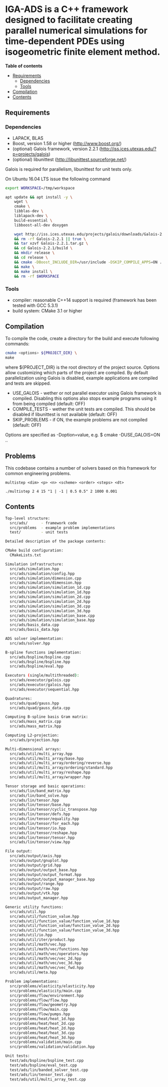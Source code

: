 # IGA-ADS is a C++ framework designed to facilitate creating parallel numerical simulations for time-dependent PDEs using isogeometric finite element method.

**Table of contents**
- [Requirements](#requirements)
  - [Dependencies](#dependencies)
  - [Tools](#tools)
- [Compilation](#compilation)
- [Contents](#contents)

## Requirements

### Dependencies
- LAPACK, BLAS
- Boost, version 1.58 or higher (http://www.boost.org/)
- (optional) Galois framework, version 2.2.1 (http://iss.ices.utexas.edu/?p=projects/galois)
- (optional) libunittest (http://libunittest.sourceforge.net/)

Galois is required for parallelism, libunittest for unit tests only.

On Ubuntu 16.04 LTS issue the following command
```bash
export WORKSPACE=/tmp/workspace

apt update && apt install -y \
    wget \
    cmake \
    libblas-dev \
    liblapack-dev \
    build-essential \
    libboost-all-dev doxygen

    wget http://iss.ices.utexas.edu/projects/galois/downloads/Galois-2.2.1.tar.gz \
    && rm -rf Galois-2.2.1 || true \
    && tar xzvf Galois-2.2.1.tar.gz \
    && cd Galois-2.2.1/build \
    && mkdir release \
    && cd release \
    && cmake -DBoost_INCLUDE_DIR=/usr/include -DSKIP_COMPILE_APPS=ON ../..  \
    && make \
    && make install \
    && rm -rf $WORKSPACE
```

### Tools
- compiler: reasonable C++14 support is required (framework has been tested with GCC 5.3.1)
- build system: CMake 3.1 or higher


## Compilation

To compile the code, create a directory for the build and execute following commands:

```bash
cmake <options> ${PROJECT_DIR} \
make
```

where ${PROJECT_DIR} is the root directory of the project source. Options allow customizing which
parts of the project are compiled. By default parallelization using Galois is disabled, example
applications are compiled and tests are skipped.

- USE_GALOIS - wether or not parallel executor using Galois framework is compiled. Disabling this options also stops example programs using it from being compiled (default: OFF)
- COMPILE_TESTS - wether the unit tests are compiled. This should be disabled if libunittest is not available (default: OFF)
- SKIP_PROBLEMS - if ON, the example problems are not compiled (default: OFF)

Options are specified as -Doption=value, e.g. 
$ cmake -DUSE_GALOIS=ON ..


## Problems

This codebase contains a number of solvers based on this framework for common engineering problems.

```
multistep <dim> <p> <n> <scheme> <order> <steps> <dt>
```

```
./multistep 2 4 15 "1 | -1 | 0.5 0.5" 2 1000 0.001
```

## Contents


```bash
Top-level structure:
  src/ads/      - framework code
  src/problems  - example problem implementations
  test/         - unit tests

Detailed description of the package contents:

CMake build configuration:
  CMakeLists.txt

Simulation infrastructure:
  src/ads/simulation.hpp
  src/ads/simulation/config.hpp
  src/ads/simulation/dimension.cpp
  src/ads/simulation/dimension.hpp
  src/ads/simulation/simulation_1d.cpp
  src/ads/simulation/simulation_1d.hpp
  src/ads/simulation/simulation_2d.cpp
  src/ads/simulation/simulation_2d.hpp
  src/ads/simulation/simulation_3d.cpp
  src/ads/simulation/simulation_3d.hpp
  src/ads/simulation/simulation_base.cpp
  src/ads/simulation/simulation_base.hpp
  src/ads/basis_data.cpp
  src/ads/basis_data.hpp

ADS solver implementation:
  src/ads/solver.hpp

B-spline functions implementation:
  src/ads/bspline/bspline.cpp
  src/ads/bspline/bspline.hpp
  src/ads/bspline/eval.hpp

Executors (single/multithreaded):
  src/ads/executor/galois.cpp
  src/ads/executor/galois.hpp
  src/ads/executor/sequential.hpp

Quadratures:
  src/ads/quad/gauss.hpp
  src/ads/quad/gauss_data.cpp

Computing B-spline basis Gram matrix:
  src/ads/mass_matrix.cpp
  src/ads/mass_matrix.hpp

Computing L2-projection:
  src/ads/projection.hpp

Multi-dimensional arrays:
  src/ads/util/multi_array.hpp
  src/ads/util/multi_array/base.hpp
  src/ads/util/multi_array/ordering/reverse.hpp
  src/ads/util/multi_array/ordering/standard.hpp
  src/ads/util/multi_array/reshape.hpp
  src/ads/util/multi_array/wrapper.hpp

Tensor storage and basic operations:
  src/ads/lin/band_matrix.hpp
  src/ads/lin/band_solve.hpp
  src/ads/lin/tensor.hpp
  src/ads/lin/tensor/base.hpp
  src/ads/lin/tensor/cyclic_transpose.hpp
  src/ads/lin/tensor/defs.hpp
  src/ads/lin/tensor/equality.hpp
  src/ads/lin/tensor/for_each.hpp
  src/ads/lin/tensor/io.hpp
  src/ads/lin/tensor/reshape.hpp
  src/ads/lin/tensor/tensor.hpp
  src/ads/lin/tensor/view.hpp

File output:
  src/ads/output/axis.hpp
  src/ads/output/gnuplot.hpp
  src/ads/output/grid.hpp
  src/ads/output/output_base.hpp
  src/ads/output/output_format.hpp
  src/ads/output/output_manager_base.hpp
  src/ads/output/range.hpp
  src/ads/output/raw.hpp
  src/ads/output/vtk.hpp
  src/ads/output_manager.hpp

Generic utility functions:
  src/ads/util.hpp
  src/ads/util/function_value.hpp
  src/ads/util/function_value/function_value_1d.hpp
  src/ads/util/function_value/function_value_2d.hpp
  src/ads/util/function_value/function_value_3d.hpp
  src/ads/util/io.hpp
  src/ads/util/iter/product.hpp
  src/ads/util/math/vec.hpp
  src/ads/util/math/vec/functions.hpp
  src/ads/util/math/vec/operators.hpp
  src/ads/util/math/vec/vec_2d.hpp
  src/ads/util/math/vec/vec_3d.hpp
  src/ads/util/math/vec/vec_fwd.hpp
  src/ads/util/meta.hpp

Problem implementations:
  src/problems/elasticity/elasticity.hpp
  src/problems/elasticity/main.cpp
  src/problems/flow/environment.hpp
  src/problems/flow/flow.hpp
  src/problems/flow/geometry.hpp
  src/problems/flow/main.cpp
  src/problems/flow/pumps.hpp
  src/problems/heat/heat_1d.hpp
  src/problems/heat/heat_2d.cpp
  src/problems/heat/heat_2d.hpp
  src/problems/heat/heat_3d.cpp
  src/problems/heat/heat_3d.hpp
  src/problems/validation/main.cpp
  src/problems/validation/validation.hpp

Unit tests:
  test/ads/bspline/bspline_test.cpp
  test/ads/bspline/eval_test.cpp
  test/ads/lin/banded_solver_test.cpp
  test/ads/lin/tensor_test.cpp
  test/ads/util/multi_array_test.cpp

